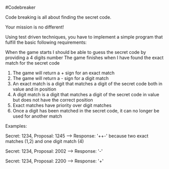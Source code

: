 #Codebreaker

Code breaking is all about finding the secret code.

Your mission is no different!

Using test driven techniques, you have to implement a simple program that fulfill the basic following requirements:

When the game starts I should be able to guess the secret code by providing a 4 digits number
The game finishes when I have found the exact match for the secret code

1. The game will return a + sign for an exact match
2. The game will return a - sign for a digit match
3. An exact match is a digit that matches a digit of the secret code both in value and in position
4. A digit match is a digit that matches a digit of the secret code in value but does not have the correct position
5. Exact matches have priority over digit matches
6. Once a digit has been matched in the secret code, it can no longer be used for another match


Examples: 

Secret: 1234, Proposal: 1245 --> Response: '++-' because two exact matches (1,2) and one digit match (4)

Secret: 1234, Proposal: 2002 --> Response: '-' 

Secret: 1234, Proposal: 2200 --> Response: '+' 
